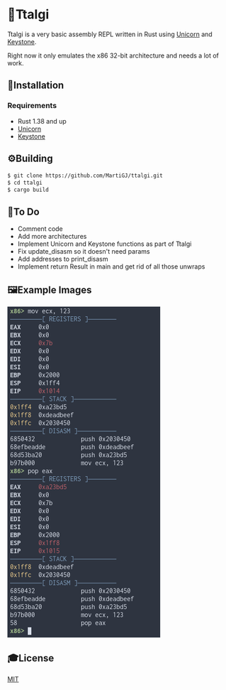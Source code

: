 # 🍓Ttalgi
Ttalgi is a very basic assembly REPL written in Rust using [Unicorn](https://www.unicorn-engine.org/) and [Keystone](http://www.keystone-engine.org/).

Right now it only emulates the x86 32-bit architecture and needs a lot of work.

## 💾Installation

### Requirements

- Rust 1.38 and up
- [Unicorn](https://www.unicorn-engine.org/)
- [Keystone](http://www.keystone-engine.org/)


## ⚙️Building

```
$ git clone https://github.com/MartiGJ/ttalgi.git
$ cd ttalgi
$ cargo build
```

## 📝To Do

- Comment code
- Add more architectures
- Implement Unicorn and Keystone functions as part of Ttalgi
- Fix update_disasm so it doesn't need params
- Add addresses to print_disasm
- Implement return Result in main and get rid of all those unwraps

## 🖼️Example Images

![](images/example.png)

## 🎓License

[MIT](LICENSE)

